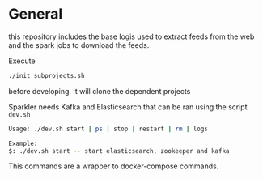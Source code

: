 # General

this repository includes the base logis used to extract feeds from the web and the spark jobs to download the feeds.

Execute
```bash
./init_subprojects.sh

```
before developing. It will clone the dependent projects

Sparkler needs Kafka and Elasticsearch that can be ran using the script `dev.sh`

```bash
Usage: ./dev.sh start | ps | stop | restart | rm | logs

Example:
$: ./dev.sh start -- start elasticsearch, zookeeper and kafka
```

This commands are a wrapper to docker-compose commands.
